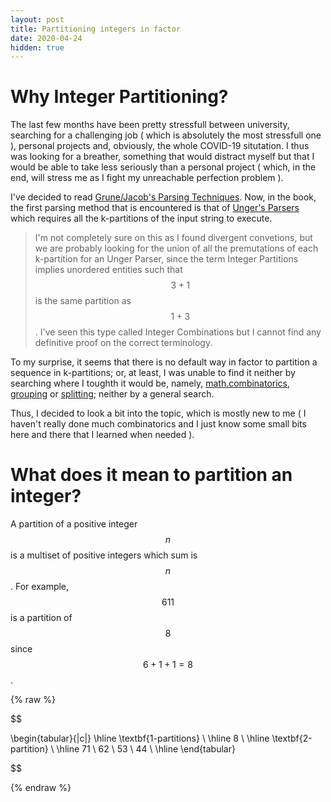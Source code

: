```yaml
---
layout: post
title: Partitioning integers in factor
date: 2020-04-24
hidden: true
---
```


# Why Integer Partitioning?

The last few months have been pretty stressfull between university, searching for a challenging job ( which is absolutely the most stressfull one ), personal projects and, obviously, the whole COVID-19 situtation.
I thus was looking for a breather, something that would distract myself but that I would be able to take less seriously than a personal project ( which, in the end, will stress me as I fight my unreachable perfection problem ).

I've decided to read [Grune/Jacob's Parsing Techniques](https://dickgrune.com/Books/PTAPG_2nd_Edition/).
Now, in the book, the first parsing method that is encountered is that of [Unger's Parsers](https://user.phil-fak.uni-duesseldorf.de/~kallmeyer/Parsing/unger.pdf) which requires all the k-partitions of the input string to execute.

> I'm not completely sure on this as I found divergent convetions, but we are probably looking for the union of all the premutations of each k-partition for an Unger Parser, since the term Integer Partitions implies unordered entities such that $$ 3 + 1 $$ is the same partition as $$ 1 + 3 $$.
I've seen this type called Integer Combinations but I cannot find any definitive proof on the correct terminology.

To my surprise, it seems that there is no default way in factor to partition a sequence in k-partitions; or, at least, I was unable to find it neither by searching where I toughth it would be, namely, [math.combinatorics](https://docs.factorcode.org/content/vocab-math.combinatorics.html), [grouping](https://docs.factorcode.org/content/vocab-grouping.html) or [splitting](https://docs.factorcode.org/content/vocab-splitting.html); neither by a general search.

Thus, I decided to look a bit into the topic, which is mostly new to me ( I haven't really done much combinatorics and I just know some small bits here and there that I learned when needed ).

<!--godomalissimo-->

# What does it mean to partition an integer?

A partition of a positive integer $$ n $$ is a multiset of positive integers which sum is $$ n $$.
For example, $$ { 6 1 1 } $$ is a partition of $$ 8 $$ since $$ 6 + 1 + 1 = 8 $$.

{% raw %}

$$

\begin{tabular}{|c|}
\hline
\textbf{1-partitions} \\
\hline
8 \\
\hline
\textbf{2-partition} \\
\hline
71 \\
62 \\
53 \\
44 \\
\hline
\end{tabular}

$$

{% endraw %}
